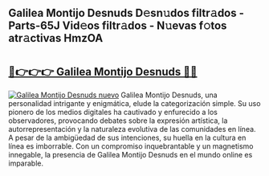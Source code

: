 ## Galilea Montijo Desnuds D𝚎sn𝚞dos filtr𝚊dos - Parts-65J Vid𝚎os filtr𝚊dos - N𝚞evas f𝚘tos atr𝚊ctivas HmzOA

# <h2><a href="http://mb73yc.tromn.icu/?c=Galilea+Montijo+Desnuds">🔗👉👉👉 Galilea Montijo Desnuds 🔗🔗</a></h2>

[![Galilea Montijo Desnuds nuevo](https://i.imgur.com/pEAQMta.gif)](http://mb73yc.tromn.icu/?c=Galilea+Montijo+Desnuds)
Galilea Montijo Desnuds, una personalidad intrigante y enigmática, elude la categorización simple. Su uso pionero de los medios digitales ha cautivado y enfurecido a los observadores, provocando debates sobre la expresión artística, la autorrepresentación y la naturaleza evolutiva de las comunidades en línea. A pesar de la ambigüedad de sus intenciones, su huella en la cultura en línea es imborrable. Con un compromiso inquebrantable y un magnetismo innegable, la presencia de Galilea Montijo Desnuds en el mundo online es imparable.
